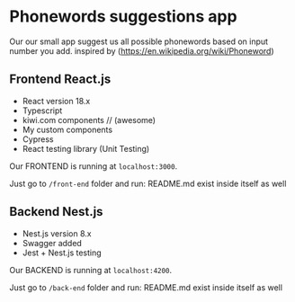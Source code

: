 # Phonewords suggestions app

Our our small app suggest us all possible phonewords based on input number you add.
inspired by (https://en.wikipedia.org/wiki/Phoneword)

## Frontend React.js

- React version 18.x
- Typescript
- kiwi.com components // (awesome)
- My custom components
- Cypress
- React testing library (Unit Testing)

Our FRONTEND is running at `localhost:3000`. 

Just go to `/front-end` folder and run: README.md exist inside itself as well


## Backend Nest.js

- Nest.js version 8.x
- Swagger added
- Jest + Nest.js testing

Our BACKEND is running at `localhost:4200`. 

Just go to `/back-end` folder and run: README.md exist inside itself as well

